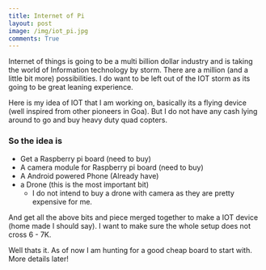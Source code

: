 ```yaml
---
title: Internet of Pi
layout: post
image: /img/iot_pi.jpg
comments: True
---
```


Internet of things is going to be a multi billion dollar industry and is taking the world of Information technology by storm.
There are a million (and a little bit more) possibilities.
I do want to be left out of the IOT storm as its going to be great leaning experience.

Here is my idea of IOT that I am working on, basically its a flying device (well inspired from other pioneers in Goa).
But I do not have any cash lying around to go and buy heavy duty quad copters. 


### So the idea is
* Get a Raspberry pi board (need to buy)
* A camera module for Raspberry pi board (need to buy)
* A Android powered Phone (Already have)
* a Drone (this is the most important bit)
  * I do not intend to buy a drone with camera as they are pretty expensive for me.

And get all the above bits and piece merged together to make a IOT device (home made I should say).
I want to make sure the whole setup does not cross 6 - 7K.

Well thats it. As of now I am hunting for a good cheap board to start with. More details later!








